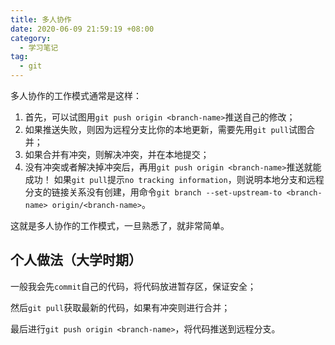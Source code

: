 ```yaml
---
title: 多人协作
date: 2020-06-09 21:59:19 +08:00
category:
  - 学习笔记
tag:
  - git
---
```


多人协作的工作模式通常是这样：
1.  首先，可以试图用`git push origin <branch-name>`推送自己的修改；
2.  如果推送失败，则因为远程分支比你的本地更新，需要先用`git pull`试图合并；
3.  如果合并有冲突，则解决冲突，并在本地提交；
4.  没有冲突或者解决掉冲突后，再用`git push origin <branch-name>`推送就能成功！
如果`git pull`提示`no tracking information`，则说明本地分支和远程分支的链接关系没有创建，用命令`git branch --set-upstream-to <branch-name> origin/<branch-name>`。

这就是多人协作的工作模式，一旦熟悉了，就非常简单。

## 个人做法（大学时期）

一般我会先`commit`自己的代码，将代码放进暂存区，保证安全；

然后`git pull`获取最新的代码，如果有冲突则进行合并；

最后进行`git push origin <branch-name>`，将代码推送到远程分支。
